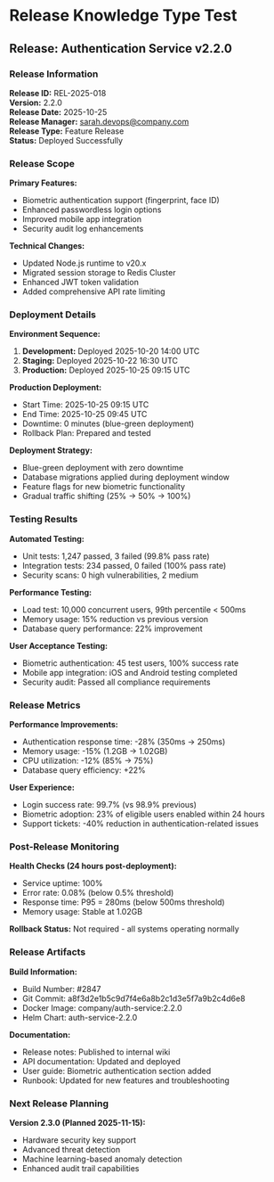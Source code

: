 # Release Knowledge Type Test

## Release: Authentication Service v2.2.0

### Release Information
**Release ID:** REL-2025-018  
**Version:** 2.2.0  
**Release Date:** 2025-10-25  
**Release Manager:** sarah.devops@company.com  
**Release Type:** Feature Release  
**Status:** Deployed Successfully  

### Release Scope
**Primary Features:**
- Biometric authentication support (fingerprint, face ID)
- Enhanced passwordless login options
- Improved mobile app integration
- Security audit log enhancements

**Technical Changes:**
- Updated Node.js runtime to v20.x
- Migrated session storage to Redis Cluster
- Enhanced JWT token validation
- Added comprehensive API rate limiting

### Deployment Details

**Environment Sequence:**
1. **Development:** Deployed 2025-10-20 14:00 UTC
2. **Staging:** Deployed 2025-10-22 16:30 UTC  
3. **Production:** Deployed 2025-10-25 09:15 UTC

**Production Deployment:**
- Start Time: 2025-10-25 09:15 UTC
- End Time: 2025-10-25 09:45 UTC
- Downtime: 0 minutes (blue-green deployment)
- Rollback Plan: Prepared and tested

**Deployment Strategy:**
- Blue-green deployment with zero downtime
- Database migrations applied during deployment window
- Feature flags for new biometric functionality
- Gradual traffic shifting (25% → 50% → 100%)

### Testing Results
**Automated Testing:**
- Unit tests: 1,247 passed, 3 failed (99.8% pass rate)
- Integration tests: 234 passed, 0 failed (100% pass rate)
- Security scans: 0 high vulnerabilities, 2 medium

**Performance Testing:**
- Load test: 10,000 concurrent users, 99th percentile < 500ms
- Memory usage: 15% reduction vs previous version
- Database query performance: 22% improvement

**User Acceptance Testing:**
- Biometric authentication: 45 test users, 100% success rate
- Mobile app integration: iOS and Android testing completed
- Security audit: Passed all compliance requirements

### Release Metrics
**Performance Improvements:**
- Authentication response time: -28% (350ms → 250ms)
- Memory usage: -15% (1.2GB → 1.02GB)
- CPU utilization: -12% (85% → 75%)
- Database query efficiency: +22%

**User Experience:**
- Login success rate: 99.7% (vs 98.9% previous)
- Biometric adoption: 23% of eligible users enabled within 24 hours
- Support tickets: -40% reduction in authentication-related issues

### Post-Release Monitoring
**Health Checks (24 hours post-deployment):**
- Service uptime: 100%
- Error rate: 0.08% (below 0.5% threshold)
- Response time: P95 = 280ms (below 500ms threshold)
- Memory usage: Stable at 1.02GB

**Rollback Status:** Not required - all systems operating normally

### Release Artifacts
**Build Information:**
- Build Number: #2847
- Git Commit: a8f3d2e1b5c9d7f4e6a8b2c1d3e5f7a9b2c4d6e8
- Docker Image: company/auth-service:2.2.0
- Helm Chart: auth-service-2.2.0

**Documentation:**
- Release notes: Published to internal wiki
- API documentation: Updated and deployed
- User guide: Biometric authentication section added
- Runbook: Updated for new features and troubleshooting

### Next Release Planning
**Version 2.3.0 (Planned 2025-11-15):**
- Hardware security key support
- Advanced threat detection
- Machine learning-based anomaly detection
- Enhanced audit trail capabilities